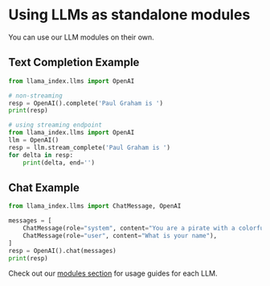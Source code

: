 # Using LLMs as standalone modules

You can use our LLM modules on their own.

## Text Completion Example

```python
from llama_index.llms import OpenAI

# non-streaming
resp = OpenAI().complete('Paul Graham is ')
print(resp)

# using streaming endpoint
from llama_index.llms import OpenAI
llm = OpenAI()
resp = llm.stream_complete('Paul Graham is ')
for delta in resp:
    print(delta, end='')
```

## Chat Example

```python
from llama_index.llms import ChatMessage, OpenAI

messages = [
    ChatMessage(role="system", content="You are a pirate with a colorful personality"),
    ChatMessage(role="user", content="What is your name"),
]
resp = OpenAI().chat(messages)
print(resp)
```

Check out our [modules section](modules.md) for usage guides for each LLM.
